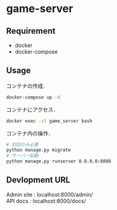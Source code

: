 # game-server

## Requirement

- docker
- docker-compose

## Usage
コンテナの作成.
```bash
docker-compose up -d
```

コンテナにアクセス．
```bash
docker exec -it game_server bash
```
コンテナ内の操作．
```bash
# 初回のみ必要
python manage.py migrate
# サーバー起動
python manage.py runserver 0.0.0.0:8000
```

## Devlopment URL
Admin site : localhost:8000/admin/  
API docs : localhost:8000/docs/
